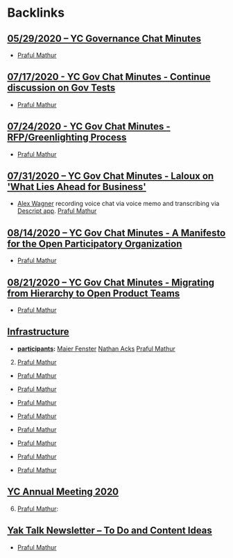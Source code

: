 
# Backlinks
## [05/29/2020 – YC Governance Chat Minutes](<05/29/2020 – YC Governance Chat Minutes.md>)
- [Praful Mathur](<Praful Mathur.md>)

## [07/17/2020 - YC Gov Chat Minutes - Continue discussion on Gov Tests ](<07/17/2020 - YC Gov Chat Minutes - Continue discussion on Gov Tests .md>)
- [Praful Mathur](<Praful Mathur.md>)

## [07/24/2020 - YC Gov Chat Minutes - RFP/Greenlighting Process](<07/24/2020 - YC Gov Chat Minutes - RFP/Greenlighting Process.md>)
- [Praful Mathur](<Praful Mathur.md>)

## [07/31/2020 – YC Gov Chat Minutes - Laloux on 'What Lies Ahead for Business'](<07/31/2020 – YC Gov Chat Minutes - Laloux on 'What Lies Ahead for Business'.md>)
- [Alex Wagner](<Alex Wagner.md>) recording voice chat via voice memo and transcribing via [Descript app](https://www.descript.com). [Praful Mathur](<Praful Mathur.md>)

## [08/14/2020 – YC Gov Chat Minutes - A Manifesto for the Open Participatory Organization](<08/14/2020 – YC Gov Chat Minutes - A Manifesto for the Open Participatory Organization.md>)
- [Praful Mathur](<Praful Mathur.md>)

## [08/21/2020 – YC Gov Chat Minutes - Migrating from Hierarchy to Open Product Teams](<08/21/2020 – YC Gov Chat Minutes - Migrating from Hierarchy to Open Product Teams.md>)
- [Praful Mathur](<Praful Mathur.md>)

## [Infrastructure](<Infrastructure.md>)
- **[participants](<participants.md>):** [Maier Fenster](<Maier Fenster.md>) [Nathan Acks](<Nathan Acks.md>) [Praful Mathur](<Praful Mathur.md>)

2. [Praful Mathur](<Praful Mathur.md>)

- [Praful Mathur](<Praful Mathur.md>)

- [Praful Mathur](<Praful Mathur.md>)

- [Praful Mathur](<Praful Mathur.md>)

- [Praful Mathur](<Praful Mathur.md>)

- [Praful Mathur](<Praful Mathur.md>)

- [Praful Mathur](<Praful Mathur.md>)

- [Praful Mathur](<Praful Mathur.md>)

- [Praful Mathur](<Praful Mathur.md>)

## [YC Annual Meeting 2020](<YC Annual Meeting 2020.md>)
6. [Praful Mathur](<Praful Mathur.md>):

## [Yak Talk Newsletter – To Do and Content Ideas](<Yak Talk Newsletter – To Do and Content Ideas.md>)
- [Praful Mathur](<Praful Mathur.md>)

